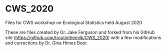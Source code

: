 # CWS_2020
Files for CWS workshop on Ecological Statistics held August 2020

These are files created by Dr. Jake Ferguson and forked from his GitHub site (https://github.com/troutinthemilk/CWS_2020) with a few modifications and corrections by Dr. Gina Himes Boor.
